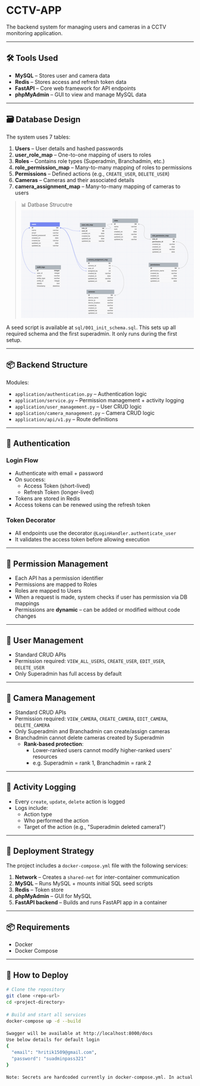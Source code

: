 # CCTV-APP

The backend system for managing users and cameras in a CCTV monitoring application.

---

## 🛠 Tools Used

- **MySQL** – Stores user and camera data  
- **Redis** – Stores access and refresh token data  
- **FastAPI** – Core web framework for API endpoints  
- **phpMyAdmin** – GUI to view and manage MySQL data  

---

## 🗃 Database Design

The system uses 7 tables:

1. **Users** – User details and hashed passwords  
2. **user_role_map** – One-to-one mapping of users to roles  
3. **Roles** – Contains role types (Superadmin, Branchadmin, etc.)  
4. **role_permission_map** – Many-to-many mapping of roles to permissions  
5. **Permissions** – Defined actions (e.g., `CREATE_USER`, `DELETE_USER`)  
6. **Cameras** – Cameras and their associated details  
7. **camera_assignment_map** – Many-to-many mapping of cameras to users  

> 📊 Datbase Strucutre ![Db Structure](db_structure.png "Db Structure")

A seed script is available at `sql/001_init_schema.sql`. This sets up all required schema and the first superadmin. It only runs during the first setup.

---

## 📦 Backend Structure

Modules:

- `application/authentication.py` – Authentication logic  
- `application/service.py` – Permission management + activity logging  
- `application/user_management.py` – User CRUD logic  
- `application/camera_management.py` – Camera CRUD logic  
- `application/api/v1.py` – Route definitions  

---

## 🔐 Authentication

### Login Flow

- Authenticate with email + password  
- On success:
  - Access Token (short-lived)
  - Refresh Token (longer-lived)  
- Tokens are stored in Redis  
- Access tokens can be renewed using the refresh token  

### Token Decorator

- All endpoints use the decorator `@LoginHandler.authenticate_user`  
- It validates the access token before allowing execution

---

## 🔑 Permission Management

- Each API has a permission identifier  
- Permissions are mapped to Roles  
- Roles are mapped to Users  
- When a request is made, system checks if user has permission via DB mappings  
- Permissions are **dynamic** – can be added or modified without code changes

---

## 👤 User Management

- Standard CRUD APIs  
- Permission required: `VIEW_ALL_USERS`, `CREATE_USER`, `EDIT_USER`, `DELETE_USER`  
- Only Superadmin has full access by default

---

## 🎥 Camera Management

- Standard CRUD APIs  
- Permission required: `VIEW_CAMERA`, `CREATE_CAMERA`, `EDIT_CAMERA`, `DELETE_CAMERA`  
- Only Superadmin and Branchadmin can create/assign cameras  
- Branchadmin cannot delete cameras created by Superadmin  
  - **Rank-based protection**:
    - Lower-ranked users cannot modify higher-ranked users' resources  
    - e.g. Superadmin = rank 1, Branchadmin = rank 2

---

## 📝 Activity Logging

- Every `create`, `update`, `delete` action is logged  
- Logs include:
  - Action type
  - Who performed the action
  - Target of the action (e.g., "Superadmin deleted camera1")

---

## 🚀 Deployment Strategy

The project includes a `docker-compose.yml` file with the following services:

1. **Network** – Creates a `shared-net` for inter-container communication  
2. **MySQL** – Runs MySQL + mounts initial SQL seed scripts  
3. **Redis** – Token store  
4. **phpMyAdmin** – GUI for MySQL  
5. **FastAPI backend** – Builds and runs FastAPI app in a container

---

## 📦 Requirements

- Docker  
- Docker Compose  

---

## 🔧 How to Deploy

```bash
# Clone the repository
git clone <repo-url>
cd <project-directory>

# Build and start all services
docker-compose up -d --build

Swagger will be available at http://localhost:8000/docs
Use below details for default login 
{
  "email": "hritik1509@gmail.com",
  "password": "suadminpass321"
}

Note: Secrets are hardcoded currently in docker-compose.yml. In actual production scenarios this has to be driven via secrets